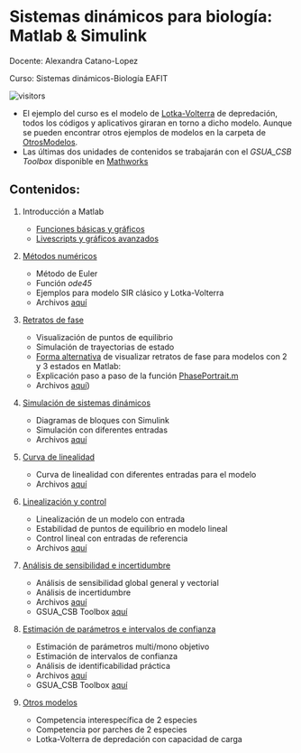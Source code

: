 # Sistemas dinámicos para biología: Matlab & Simulink
Docente: Alexandra Catano-Lopez

Curso: Sistemas dinámicos-Biología EAFIT

![visitors](https://page-views.glitch.me/badge?page_id=alexacl95/SistemasDinamicos)

- El ejemplo del curso es el modelo de [Lotka-Volterra](https://web.ma.utexas.edu/users/davis/375/popecol/lec10/lotka.html) de depredación, todos los códigos y aplicativos giraran en torno a dicho modelo. Aunque se pueden encontrar otros ejemplos de modelos en la carpeta de [OtrosModelos](https://github.com/alexacl95/SistemasDinamicos/tree/master/OtrosModelos).
- Las últimas dos unidades de contenidos se trabajarán con el *GSUA_CSB Toolbox* disponible en [Mathworks](https://www.mathworks.com/matlabcentral/fileexchange/72637-gsua-csb)


## Contenidos:

1. Introducción a Matlab
   
    - [Funciones básicas y gráficos](https://alexacl95.github.io/EcuacionesDiferencialesLab/HTML/FuncBase.html)
    - [Livescripts y gráficos avanzados](https://alexacl95.github.io/EcuacionesDiferencialesLab/HTML/LiveScripts.html)

2. [Métodos numéricos](https://alexacl95.github.io/SistemasDinamicos/HTML/MetodosNumericos.html)
   
    - Método de Euler
    - Función *ode45*
    - Ejemplos para modelo SIR clásico y Lotka-Volterra
    - Archivos [aquí](https://github.com/alexacl95/SistemasDinamicos/tree/master/MetodosNumericos)

3. [Retratos de fase](https://alexacl95.github.io/SistemasDinamicos/HTML/ExplicacionPplane.html)

    - Visualización de puntos de equilibrio
    - Simulación de trayectorias de estado
    - [Forma alternativa](https://alexacl95.github.io/SistemasDinamicos/HTML/RetratosDeFase.html) de visualizar retratos de fase para modelos con 2 y 3 estados en Matlab:
	- Explicación paso a paso de la función [PhasePortrait.m](https://alexacl95.github.io/SistemasDinamicos/HTML/RetratosDeFasePasoaPaso.html)
	- Archivos [aquí](https://github.com/alexacl95/SistemasDinamicos/tree/master/RetratoDeFase))
    

4. [Simulación de sistemas dinámicos](https://alexacl95.github.io/SistemasDinamicos/HTML/SiumlacionConSimulink.html)
   
    - Diagramas de bloques con Simulink
    - Simulación con diferentes entradas
    - Archivos [aquí](https://github.com/alexacl95/SistemasDinamicos/tree/master/SimulacionCurvaLinealidad)

5. [Curva de linealidad](https://alexacl95.github.io/SistemasDinamicos/HTML/CurvaLinealidad.html)
   
    - Curva de linealidad con diferentes entradas para el modelo
    - Archivos [aquí](https://github.com/alexacl95/SistemasDinamicos/tree/master/SimulacionCurvaLinealidad)

6. [Linealización y control](https://alexacl95.github.io/SistemasDinamicos/HTML/LinealizacionControl.html)
   
    - Linealización de un modelo con entrada
    - Estabilidad de puntos de equilibrio en modelo lineal
    - Control lineal con entradas de referencia
    - Archivos [aquí](https://github.com/alexacl95/SistemasDinamicos/tree/master/LinealizacionControl)

7. [Análisis de sensibilidad e incertidumbre](https://alexacl95.github.io/SistemasDinamicos/HTML/SAUA.html)

    - Análisis de sensibilidad global general y vectorial
    - Análisis de incertidumbre
    - Archivos [aquí](https://github.com/alexacl95/SistemasDinamicos/tree/master/UASAPE)
    - GSUA_CSB Toolbox [aquí](https://www.mathworks.com/matlabcentral/fileexchange/72637-gsua-csb)

8. [Estimación de parámetros e intervalos de confianza](https://alexacl95.github.io/SistemasDinamicos/HTML/Estimacion.html)

    - Estimación de parámetros multi/mono objetivo
    - Estimación de intervalos de confianza
    - Análisis de identificabilidad práctica
    - Archivos [aquí](https://github.com/alexacl95/SistemasDinamicos/tree/master/UASAPE)
    - GSUA_CSB Toolbox [aquí](https://www.mathworks.com/matlabcentral/fileexchange/72637-gsua-csb)

9. [Otros modelos](https://github.com/alexacl95/SistemasDinamicos/tree/master/OtrosModelos)

    - Competencia interespecífica de 2 especies
    - Competencia por parches de 2 especies
    - Lotka-Volterra de depredación con capacidad de carga
